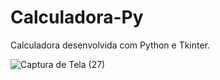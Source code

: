 # Calculadora-Py

Calculadora desenvolvida com Python e Tkinter.

![Captura de Tela (27)](https://user-images.githubusercontent.com/93879420/171786632-ddf7fb40-df01-4d5b-aab3-be23b90e6134.png)
